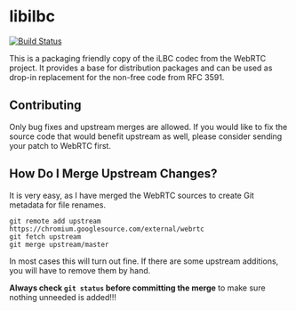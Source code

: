 libilbc
=======

[![Build Status](https://travis-ci.org/TimothyGu/libilbc.svg)](https://travis-ci.org/TimothyGu/libilbc)

This is a packaging friendly copy of the iLBC codec from the WebRTC
project. It provides a base for distribution packages and can be used
as drop-in replacement for the non-free code from RFC 3591.

Contributing
------------

Only bug fixes and upstream merges are allowed. If you would like to fix
the source code that would benefit upstream as well, please consider sending
your patch to WebRTC first.

How Do I Merge Upstream Changes?
--------------------------------

It is very easy, as I have merged the WebRTC sources to create Git metadata
for file renames.

    git remote add upstream https://chromium.googlesource.com/external/webrtc
    git fetch upstream
    git merge upstream/master

In most cases this will turn out fine. If there are some upstream additions,
you will have to remove them by hand.

**Always check `git status` before committing the merge** to make sure
nothing unneeded is added!!!
